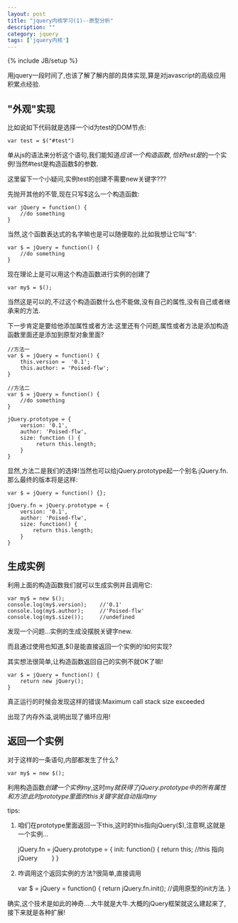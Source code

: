 ```yaml
---
layout: post
title: "jquery内核学习(1)--原型分析"
description: ""
category: jquery
tags: ['jquery内核']
---
```

{% include JB/setup %}

用jquery一段时间了,也该了解了解内部的具体实现,算是对javascript的高级应用积累点经验.

## "外观"实现

比如说如下代码就是选择一个id为test的DOM节点:

    var test = $("#test")

单从js的语法来分析这个语句,我们能知道$应该一个构造函数,恰好test是$的一个实例!当然#test是构造函数$的参数.

这里留下一个小疑问,实例test的创建不需要new关键字???

先抛开其他的不管,现在只写$这么一个构造函数:

    var jQuery = function() {
        //do something
    }

当然,这个函数表达式的名字嘛也是可以随便取的.比如我想让它叫"$":

    var $ = jQuery = function() {
        //do something
    }
<!--more--> 

现在理论上是可以用这个构造函数进行实例的创建了

    var my$ = $();

当然这是可以的,不过这个构造函数什么也不能做,没有自己的属性,没有自己或者继承来的方法.

下一步肯定是要给他添加属性或者方法:这里还有个问题,属性或者方法是添加构造函数里面还是添加到原型对象里面?

    //方法一
    var $ = jQuery = function() {
        this.version =  '0.1';
        this.author: = 'Poised-flw';
    }

    //方法二
    var $ = jQuery = function() {
        //do something
    }

    jQuery.prototype = {
        version: '0.1',
        author: 'Poised-flw',
        size: function () {
             return this.length;
        }
    }

显然,方法二是我们的选择!当然也可以给jQuery.prototype起一个别名:jQuery.fn.那么最终的版本将是这样:

    var $ = jQuery = function() {};

    jQuery.fn = jQuery.prototype = {
        version: '0.1',
        author: 'Poised-flw',
        size: function() {
            return this.length;
        }
    }

## 生成实例

利用上面的构造函数我们就可以生成实例并且调用它:

    var my$ = new $();
    console.log(my$.version);    //'0.1'
    console.log(my$.author);     //'Poised-flw'
    console.log(my$.size());     //undefined

发现一个问题...实例的生成没摆脱关键字new.

而且通过使用也知道,$()是能直接返回一个实例的!如何实现?

其实想法很简单,让构造函数返回自己的实例不就OK了嘛!

    var $ = jQuery = function() {
        return new jQuery();
    }

真正运行的时候会发现这样的错误:Maximum call stack size exceeded

出现了内存外溢,说明出现了循环应用!

## 返回一个实例

对于这样的一条语句,内部都发生了什么?

    var my$ = new $();

利用构造函数$创建一个实例my$,这时my$就获得了jQuery.prototype中的所有属性和方法!此时prototype里面的this关键字就自动指向my$

tips:

1. 咱们在prototype里面返回一下this,这时的this指向jQuery($),注意啊,这就是一个实例...

    jQuery.fn = jQuery.prototype = {
        init: function() {
            return this;    //this 指向jQuery　　
        }
    }

2. 咋调用这个返回实例的方法?很简单,直接调用

    var $ = jQuery = function() {
        return jQuery.fn.init();    //调用原型的init方法.
    }

 确实,这个技术是如此的神奇....大牛就是大牛.大概的jQuery框架就这么建起来了,接下来就是各种扩展!
